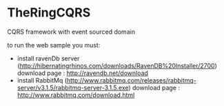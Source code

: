 TheRingCQRS
===========

CQRS framework with event sourced domain

to run the web sample you must:
- install ravenDb server (http://hibernatingrhinos.com/downloads/RavenDB%20Installer/2700) download page : http://ravendb.net/download
- install RabbitMq (http://www.rabbitmq.com/releases/rabbitmq-server/v3.1.5/rabbitmq-server-3.1.5.exe) download page : http://www.rabbitmq.com/download.html
